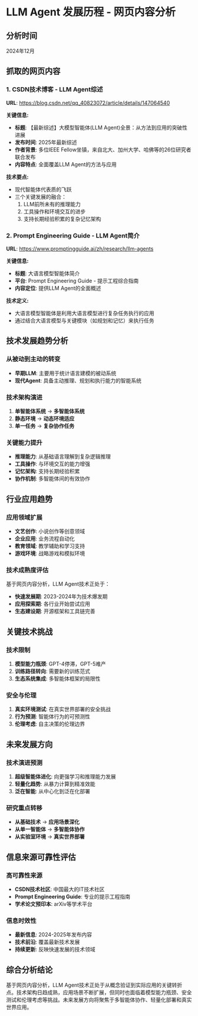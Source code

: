 # LLM Agent 发展历程 - 网页内容分析

## 分析时间
2024年12月

## 抓取的网页内容

### 1. CSDN技术博客 - LLM Agent综述
**URL**: https://blog.csdn.net/qq_40823072/article/details/147064540

**关键信息:**
- **标题**: 【最新综述】大模型智能体(LLM Agent)全景：从方法到应用的突破性进展
- **发布时间**: 2025年最新综述
- **作者背景**: 多位IEEE Fellow坐镇，来自北大、加州大学、哈佛等的26位研究者联合发布
- **内容特点**: 全面覆盖LLM Agent的方法与应用

**技术要点:**
- 现代智能体代表质的飞跃
- 三个关键发展的融合：
  1. LLM前所未有的推理能力
  2. 工具操作和环境交互的进步
  3. 支持长期经验积累的复杂记忆架构

### 2. Prompt Engineering Guide - LLM Agent简介
**URL**: https://www.promptingguide.ai/zh/research/llm-agents

**关键信息:**
- **标题**: 大语言模型智能体简介
- **平台**: Prompt Engineering Guide - 提示工程综合指南
- **内容定位**: 提供LLM Agent的全面概述

**技术定义:**
- 大语言模型智能体是利用大语言模型进行复杂任务执行的应用
- 通过结合大语言模型与关键模块（如规划和记忆）来执行任务

## 技术发展趋势分析

### 从被动到主动的转变
- **早期LLM**: 主要用于统计语言建模的被动系统
- **现代Agent**: 具备主动推理、规划和执行能力的智能系统

### 技术架构演进
1. **单智能体系统** → **多智能体系统**
2. **静态环境** → **动态环境适应**
3. **单一任务** → **复杂协作任务**

### 关键能力提升
- **推理能力**: 从基础语言理解到复杂逻辑推理
- **工具操作**: 与环境交互的能力增强
- **记忆架构**: 支持长期经验积累
- **协作机制**: 多智能体间的有效协作

## 行业应用趋势

### 应用领域扩展
- **文艺创作**: 小说创作等创意领域
- **企业应用**: 业务流程自动化
- **教育领域**: 教学辅助和学习支持
- **游戏环境**: 战略游戏和模拟环境

### 技术成熟度评估
基于网页内容分析，LLM Agent技术正处于：
- **快速发展期**: 2023-2024年为技术爆发期
- **应用探索期**: 各行业开始尝试应用
- **生态建设期**: 开源框架和工具链完善

## 关键技术挑战

### 技术限制
1. **模型能力瓶颈**: GPT-4停滞，GPT-5难产
2. **训练路径转向**: 需要新的训练范式
3. **生态系统集成**: 多智能体框架的局限性

### 安全与伦理
1. **真实环境测试**: 在真实世界部署的安全挑战
2. **行为预测**: 智能体行为的可预测性
3. **伦理考虑**: 自主决策的伦理边界

## 未来发展方向

### 技术演进预测
1. **超级智能体进化**: 向更强学习和推理能力发展
2. **轻量化趋势**: 从暴力计算到精准效能
3. **泛在智能**: 从中心化到泛在化部署

### 研究重点转移
- **从基础技术** → **应用场景深化**
- **从单一智能体** → **多智能体协作**
- **从实验室环境** → **真实世界部署**

## 信息来源可靠性评估

### 高可靠性来源
- **CSDN技术社区**: 中国最大的IT技术社区
- **Prompt Engineering Guide**: 专业的提示工程指南
- **学术论文预印本**: arXiv等学术平台

### 信息时效性
- **最新信息**: 2024-2025年发布内容
- **技术前沿**: 覆盖最新技术发展
- **持续更新**: 反映快速发展的技术领域

## 综合分析结论

基于网页内容分析，LLM Agent技术正处于从概念验证到实际应用的关键转折点。技术架构日趋成熟，应用场景不断扩展，但同时也面临着模型能力瓶颈、安全测试和伦理考虑等挑战。未来发展方向将聚焦于多智能体协作、轻量化部署和真实世界应用。